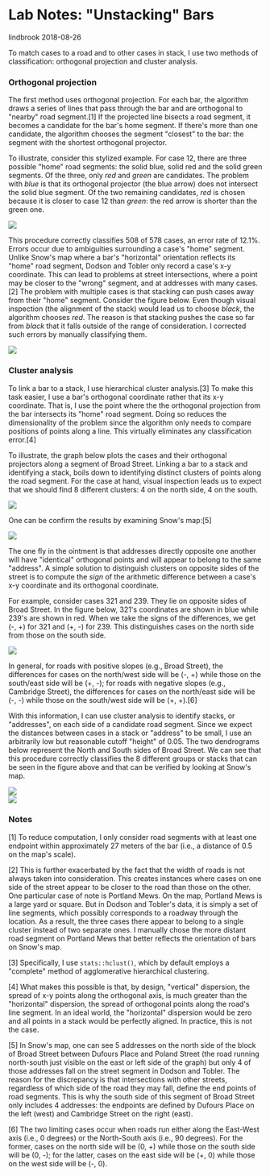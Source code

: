 Lab Notes: "Unstacking" Bars
================
lindbrook
2018-08-26

To match cases to a road and to other cases in stack, I use two methods of classification: orthogonal projection and cluster analysis.

### Orthogonal projection

The first method uses orthogonal projection. For each bar, the algorithm draws a series of lines that pass through the bar and are orthogonal to "nearby" road segment.[1] If the projected line bisects a road segment, it becomes a candidate for the bar's home segment. If there's more than one candidate, the algorithm chooses the segment "closest" to the bar: the segment with the shortest orthogonal projector.

To illustrate, consider this stylized example. For case 12, there are three possible "home" road segments: the solid blue, solid red and the solid green segments. Of the three, only *red* and *green* are candidates. The problem with *blue* is that its orthogonal projector (the blue arrow) does not intersect the solid blue segment. Of the two remaining candidates, *red* is chosen because it is closer to case 12 than *green*: the red arrow is shorter than the green one.

<img src="unstacking.bars.notes_files/figure-markdown_github/unnamed-chunk-1-1.png" style="display: block; margin: auto;" />

This procedure correctly classifies 508 of 578 cases, an error rate of 12.1%. Errors occur due to ambiguities surrounding a case's "home" segment. Unlike Snow's map where a bar's "horizontal" orientation reflects its "home" road segment, Dodson and Tobler only record a case's x-y coordinate. This can lead to problems at street intersections, where a point may be closer to the "wrong" segment, and at addresses with many cases.[2] The problem with multiple cases is that stacking can push cases away from their "home" segment. Consider the figure below. Even though visual inspection (the alignment of the stack) would lead us to choose *black*, the algorithm chooses *red*. The reason is that stacking pushes the case so far from *black* that it falls outside of the range of consideration. I corrected such errors by manually classifying them.

<img src="unstacking.bars.notes_files/figure-markdown_github/unnamed-chunk-2-1.png" style="display: block; margin: auto;" />

### Cluster analysis

To link a bar to a stack, I use hierarchical cluster analysis.[3] To make this task easier, I use a bar's orthogonal coordinate rather that its x-y coordinate. That is, I use the point where the the orthogonal projection from the bar intersects its "home" road segment. Doing so reduces the dimensionality of the problem since the algorithm only needs to compare positions of points along a line. This virtually eliminates any classification error.[4]

To illustrate, the graph below plots the cases and their orthogonal projectors along a segment of Broad Street. Linking a bar to a stack and identifying a stack, boils down to identifying distinct clusters of points along the road segment. For the case at hand, visual inspection leads us to expect that we should find 8 different clusters: 4 on the north side, 4 on the south.

<img src="unstacking.bars.notes_files/figure-markdown_github/unnamed-chunk-3-1.png" style="display: block; margin: auto;" />

One can be confirm the results by examining Snow's map:[5]

![](broad.street.B.png)

The one fly in the ointment is that addresses directly opposite one another will have "identical" orthogonal points and will appear to belong to the same "address". A simple solution to distinguish clusters on opposite sides of the street is to compute the *sign* of the arithmetic difference between a case's x-y coordinate and its orthogonal coordinate.

For example, consider cases 321 and 239. They lie on opposite sides of Broad Street. In the figure below, 321's coordinates are shown in blue while 239's are shown in red. When we take the signs of the differences, we get (-, +) for 321 and (+, -) for 239. This distinguishes cases on the north side from those on the south side.

<img src="unstacking.bars.notes_files/figure-markdown_github/unnamed-chunk-4-1.png" style="display: block; margin: auto;" />

In general, for roads with positive slopes (e.g., Broad Street), the differences for cases on the north/west side will be (-, +) while those on the south/east side will be (+, -); for roads with negative slopes (e.g., Cambridge Street), the differences for cases on the north/east side will be (-, -) while those on the south/west side will be (+, +).[6]

With this information, I can use cluster analysis to identify stacks, or "addresses", on each side of a candidate road segment. Since we expect the distances between cases in a stack or "address" to be small, I use an arbitrarily low but reasonable cutoff "height" of 0.05. The two dendrograms below represent the North and South sides of Broad Street. We can see that this procedure correctly classifies the 8 different groups or stacks that can be seen in the figure above and that can be verified by looking at Snow's map.

<img src="unstacking.bars.notes_files/figure-markdown_github/unnamed-chunk-5-1.png" style="display: block; margin: auto;" /><img src="unstacking.bars.notes_files/figure-markdown_github/unnamed-chunk-5-2.png" style="display: block; margin: auto;" />

### Notes

[1] To reduce computation, I only consider road segments with at least one endpoint within approximately 27 meters of the bar (i.e., a distance of 0.5 on the map's scale).

[2] This is further exacerbated by the fact that the width of roads is not always taken into consideration. This creates instances where cases on one side of the street appear to be closer to the road than those on the other. One particular case of note is Portland Mews. On the map, Portland Mews is a large yard or square. But in Dodson and Tobler's data, it is simply a set of line segments, which possibly corresponds to a roadway through the location. As a result, the three cases there appear to belong to a single cluster instead of two separate ones. I manually chose the more distant road segment on Portland Mews that better reflects the orientation of bars on Snow's map.

[3] Specifically, I use `stats::hclust()`, which by default employs a "complete" method of agglomerative hierarchical clustering.

[4] What makes this possible is that, by design, "vertical" dispersion, the spread of x-y points along the orthogonal axis, is much greater than the "horizontal" dispersion, the spread of orthogonal points along the road's line segment. In an ideal world, the "horizontal" dispersion would be zero and all points in a stack would be perfectly aligned. In practice, this is not the case.

[5] In Snow's map, one can see 5 addresses on the north side of the block of Broad Street between Dufours Place and Poland Street (the road running north-south just visible on the east or left side of the graph) but only 4 of those addresses fall on the street segment in Dodson and Tobler. The reason for the discrepancy is that intersections with other streets, regardless of which side of the road they may fall, define the end points of road segments. This is why the south side of this segment of Broad Street only includes 4 addresses: the endpoints are defined by Dufours Place on the left (west) and Cambridge Street on the right (east).

[6] The two limiting cases occur when roads run either along the East-West axis (i.e., 0 degrees) or the North-South axis (i.e., 90 degrees). For the former, cases on the north side will be (0, +) while those on the south side will be (0, -); for the latter, cases on the east side will be (+, 0) while those on the west side will be (-, 0).
